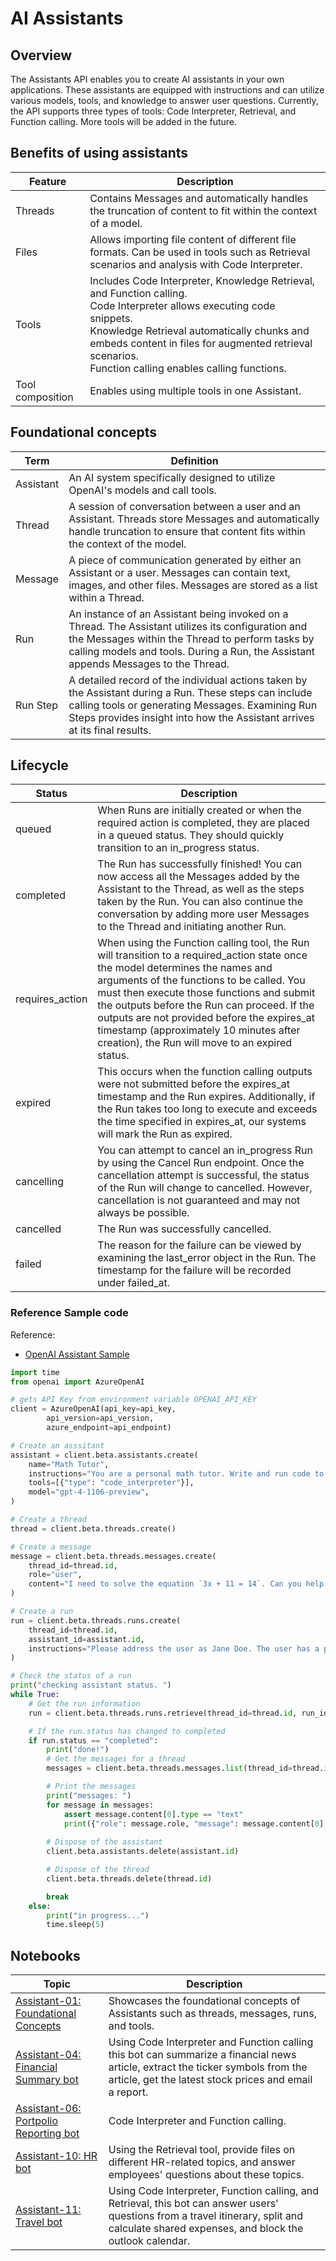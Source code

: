 # AI Assistants

## Overview

The Assistants API enables you to create AI assistants in your own applications. These assistants are equipped with instructions and can utilize various models, tools, and knowledge to answer user questions. Currently, the API supports three types of tools: Code Interpreter, Retrieval, and Function calling. More tools will be added in the future.

## Benefits of using assistants

| Feature | Description |
|--------------------|----------------------------------------------------------------------------------------------------------------------------------------------------------------------------------------------------------------------------------|
| Threads | Contains Messages and automatically handles the truncation of content to fit within the context of a model. |
| Files | Allows importing file content of different file formats. Can be used in tools such as Retrieval scenarios and analysis with Code Interpreter. |
| Tools | Includes Code Interpreter, Knowledge Retrieval, and Function calling.<br>  Code Interpreter allows executing code snippets.<br>  Knowledge Retrieval automatically chunks and embeds content in files for augmented retrieval scenarios.<br>  Function calling enables calling functions. |
| Tool composition | Enables using multiple tools in one Assistant. |

## Foundational concepts

| Term | Definition |
|--------------------|--------------------------------------------------------------------------------------------------------------------------------------------------------------------------------------------------------------------------------|
| Assistant | An AI system specifically designed to utilize OpenAI's models and call tools. |
| Thread | A session of conversation between a user and an Assistant. Threads store Messages and automatically handle truncation to ensure that content fits within the context of the model. |
| Message | A piece of communication generated by either an Assistant or a user. Messages can contain text, images, and other files. Messages are stored as a list within a Thread. |
| Run | An instance of an Assistant being invoked on a Thread. The Assistant utilizes its configuration and the Messages within the Thread to perform tasks by calling models and tools. During a Run, the Assistant appends Messages to the Thread. |
| Run Step | A detailed record of the individual actions taken by the Assistant during a Run. These steps can include calling tools or generating Messages. Examining Run Steps provides insight into how the Assistant arrives at its final results. |

## Lifecycle

| Status | Description |
|--------------|---------------------------------------------------------------------------------------------------------------------------------------------------------------------------------------------------------------------------------------------------------------------------------------------------------------------------------------------------------------------------------------------------------------------------------------------------------------------------------------------------|
| queued | When Runs are initially created or when the required action is completed, they are placed in a queued status. They should quickly transition to an in_progress status. | | in_progress | While in_progress, the Assistant utilizes the model and tools to perform steps. The progress of the Run can be monitored by examining the Run Steps. |
| completed | The Run has successfully finished! You can now access all the Messages added by the Assistant to the Thread, as well as the steps taken by the Run. You can also continue the conversation by adding more user Messages to the Thread and initiating another Run. |
| requires_action | When using the Function calling tool, the Run will transition to a required_action state once the model determines the names and arguments of the functions to be called. You must then execute those functions and submit the outputs before the Run can proceed. If the outputs are not provided before the expires_at timestamp (approximately 10 minutes after creation), the Run will move to an expired status. |
| expired | This occurs when the function calling outputs were not submitted before the expires_at timestamp and the Run expires. Additionally, if the Run takes too long to execute and exceeds the time specified in expires_at, our systems will mark the Run as expired. |
| cancelling | You can attempt to cancel an in_progress Run by using the Cancel Run endpoint. Once the cancellation attempt is successful, the status of the Run will change to cancelled. However, cancellation is not guaranteed and may not always be possible. |
| cancelled | The Run was successfully cancelled. |
| failed | The reason for the failure can be viewed by examining the last_error object in the Run. The timestamp for the failure will be recorded under failed_at. |

### Reference Sample code

Reference:

- [OpenAI Assistant Sample](https://github.com/openai/openai-python/blob/main/examples/assistant.py)

```python
import time
from openai import AzureOpenAI

# gets API Key from environment variable OPENAI_API_KEY
client = AzureOpenAI(api_key=api_key,
        api_version=api_version,
        azure_endpoint=api_endpoint)

# Create an asssitant
assistant = client.beta.assistants.create(
    name="Math Tutor",
    instructions="You are a personal math tutor. Write and run code to answer math questions.",
    tools=[{"type": "code_interpreter"}],
    model="gpt-4-1106-preview",
)

# Create a thread
thread = client.beta.threads.create()

# Create a message
message = client.beta.threads.messages.create(
    thread_id=thread.id,
    role="user",
    content="I need to solve the equation `3x + 11 = 14`. Can you help me?",
)

# Create a run
run = client.beta.threads.runs.create(
    thread_id=thread.id,
    assistant_id=assistant.id,
    instructions="Please address the user as Jane Doe. The user has a premium account.",
)

# Check the status of a run
print("checking assistant status. ")
while True:
    # Get the run information
    run = client.beta.threads.runs.retrieve(thread_id=thread.id, run_id=run.id)

    # If the run.status has changed to completed
    if run.status == "completed":
        print("done!")
        # Get the messages for a thread
        messages = client.beta.threads.messages.list(thread_id=thread.id)

        # Print the messages
        print("messages: ")
        for message in messages:
            assert message.content[0].type == "text"
            print({"role": message.role, "message": message.content[0].text.value})
        
        # Dispose of the assistant
        client.beta.assistants.delete(assistant.id)

        # Dispose of the thread
        client.beta.threads.delete(thread.id)

        break
    else:
        print("in progress...")
        time.sleep(5)
```

## Notebooks

| Topic | Description |
|----------------------|--------------------------------------------------|
| [Assistant-01: Foundational Concepts](notebooks/assistant-01-code_interpreter.ipynb) | Showcases the foundational concepts of Assistants such as threads, messages, runs, and tools. |
| [Assistant-04: Financial Summary bot](notebooks/assistant-04-function_la_email.ipynb) | Using Code Interpreter and Function calling this bot can summarize a financial news article, extract the ticker symbols from the article, get the latest stock prices and email a report. |
| [Assistant-06: Portpolio Reporting bot](notebooks/assistant-06-code_function_la_email.ipynb) | Code Interpreter and Function calling. |
| [Assistant-10: HR bot](notebooks/assistant-10-Travelbot.ipynb) | Using the Retrieval tool, provide files on different HR-related topics, and answer employees' questions about these topics. |
| [Assistant-11: Travel bot](notebooks/assistant-11-Travelbot.ipynb) | Using Code Interpreter, Function calling, and Retrieval, this bot can answer users' questions from a travel itinerary, split and calculate shared expenses, and block the outlook calendar. |

